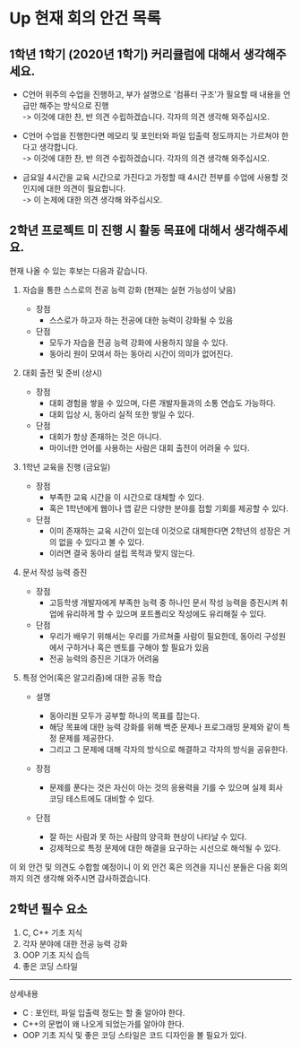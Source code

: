 # Up 현재 회의 안건 목록

## 1학년 1학기 (2020년 1학기) 커리큘럼에 대해서 생각해주세요.  

- C언어 위주의 수업을 진행하고, 부가 설명으로 '컴퓨터 구조'가 필요할 때 내용을 언급만 해주는 방식으로 진행  
-> 이것에 대한 찬, 반 의견 수립하겠습니다. 각자의 의견 생각해 와주십시오.

- C언어 수업을 진행한다면 메모리 및 포인터와 파일 입출력 정도까지는 가르쳐야 한다고 생각합니다.  
-> 이것에 대한 찬, 반 의견 수립하겠습니다. 각자의 의견 생각해 와주십시오.

- 금요일 4시간을 교육 시간으로 가진다고 가정할 때 4시간 전부를 수업에 사용할 것인지에 대한 의견이 필요합니다.  
-> 이 논제에 대한 의견 생각해 와주십시오.

## 2학년 프로젝트 미 진행 시 활동 목표에 대해서 생각해주세요.

현재 나올 수 있는 후보는 다음과 같습니다.  

1. 자습을 통한 스스로의 전공 능력 강화 (현재는 실현 가능성이 낮음)
    - 장점  
        - 스스로가 하고자 하는 전공에 대한 능력이 강화될 수 있음
    - 단점  
        - 모두가 자습을 전공 능력 강화에 사용하지 않을 수 있다.
        - 동아리 원이 모여서 하는 동아리 시간이 의미가 없어진다.

2. 대회 출전 및 준비 (상시)
    - 장점
        - 대회 경험을 쌓을 수 있으며, 다른 개발자들과의 소통 연습도 가능하다.
        - 대회 입상 시, 동아리 실적 또한 쌓일 수 있다.
    - 단점
        - 대회가 항상 존재하는 것은 아니다.
        - 마이너한 언어를 사용하는 사람은 대회 출전이 어려울 수 있다.

3. 1학년 교육을 진행 (금요일)
    - 장점
        - 부족한 교육 시간을 이 시간으로 대체할 수 있다.
        - 혹은 1학년에게 웹이나 앱 같은 다양한 분야를 접할 기회를 제공할 수 있다.
    - 단점
        - 이미 존재하는 교육 시간이 있는데 이것으로 대체한다면 2학년의 성장은 거의 없을 수 있다고 볼 수 있다.
        - 이러면 결국 동아리 설립 목적과 맞지 않는다.

4. 문서 작성 능력 증진
    - 장점
        - 고등학생 개발자에게 부족한 능력 중 하나인 문서 작성 능력을 증진시켜 취업에 유리하게 할 수 있으며 포트폴리오 작성에도 유리해질 수 있다.
    - 단점
        - 우리가 배우기 위해서는 우리를 가르쳐줄 사람이 필요한데, 동아리 구성원에서 구하거나 혹은 멘토를 구해야 할 필요가 있음
        - 전공 능력의 증진은 기대가 어려움

5. 특정 언어(혹은 알고리즘)에 대한 공동 학습
    - 설명
        - 동아리원 모두가 공부할 하나의 목표를 잡는다.
        - 해당 목표에 대한 능력 강화를 위해 백준 문제나 프로그래밍 문제와 같이 특정 문제를 제공한다.
        - 그리고 그 문제에 대해 각자의 방식으로 해결하고 각자의 방식을 공유한다.

    - 장점
        - 문제를 푼다는 것은 자신이 아는 것의 응용력을 기를 수 있으며 실제 회사 코딩 테스트에도 대비할 수 있다.
    - 단점
        - 잘 하는 사람과 못 하는 사람의 양극화 현상이 나타날 수 있다.
        - 강제적으로 특정 문제에 대한 해결을 요구하는 시선으로 해석될 수 있다.

이 외 안건 및 의견도 수합할 예정이니 이 외 안건 혹은 의견을 지니신 분들은 다음 회의까지 의견 생각해 와주시면 감사하겠습니다.

## 2학년 필수 요소

1. C, C++ 기초 지식
2. 각자 분야에 대한 전공 능력 강화
3. OOP 기초 지식 습득
4. 좋은 코딩 스타일

---

상세내용

- C : 포인터, 파일 입출력 정도는 할 줄 알아야 한다.
- C++의 문법이 왜 나오게 되었는가를 알아야 한다.
- OOP 기초 지식 및 좋은 코딩 스타일은 코드 디자인을 볼 필요가 있다.
